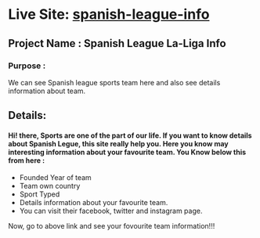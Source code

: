 #  Live Site: [spanish-league-info](https://spanish-league.netlify.app/)
## Project Name : Spanish League La-Liga Info

### Purpose :
 We can see Spanish league sports team here and also see details information about team.

## Details: 
####    Hi! there, Sports are one of the part of our life. If you want to know details about Spanish Legue, this site really help you. Here you know may interesting information about your favourite team. You Know below this from here :

   *  Founded Year of team
   *  Team own country
   *  Sport Typed
   *  Details information about your favourite team.
   *  You can visit their facebook, twitter and instagram page.


Now, go to above link and see your fovourite team information!!!
